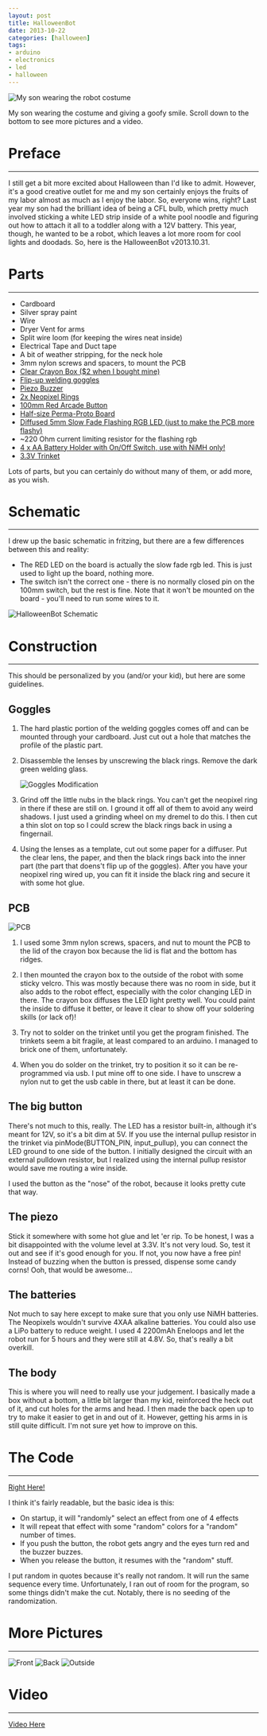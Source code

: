 ```yaml
---
layout: post
title: HalloweenBot
date: 2013-10-22
categories: [halloween]
tags:
- arduino
- electronics
- led
- halloween
---
```


![My son wearing the robot costume](/assets/halloweenbot/wearing_robot.png)

My son wearing the costume and giving a goofy smile.  Scroll down to the bottom to see more pictures and a video.


# Preface
---

I still get a bit more excited about Halloween than I'd like to admit.  However,
it's a good creative outlet for me and my son certainly enjoys the fruits of my
labor almost as much as I enjoy the labor.  So, everyone wins, right?  Last year
 my son had the brilliant idea of being a CFL bulb, which pretty much involved
 sticking a white LED strip inside of a white pool noodle and figuring out how
 to attach it all to a toddler along with a 12V battery.  This year, though,
 he wanted to be a robot, which leaves a lot more room for cool lights and doodads.
 So, here is the HalloweenBot v2013.10.31.


# Parts
---

- Cardboard
- Silver spray paint
- Wire
- Dryer Vent for arms
- Split wire loom (for keeping the wires neat inside)
- Electrical Tape and Duct tape
- A bit of weather stripping, for the neck hole
- 3mm nylon screws and spacers, to mount the PCB
- [Clear Crayon Box ($2 when I bought mine)](http://www.amazon.com/Advantus-Super-Stacker-Crayon-40311/dp/B00B4NPO08)
- [Flip-up welding goggles](http://www.amazon.com/gp/product/B001FOPXGG)
- [Piezo Buzzer](https://www.adafruit.com/products/160)
- [2x Neopixel Rings](https://www.adafruit.com/products/1463)
- [100mm Red Arcade Button](https://www.adafruit.com/products/1185)
- [Half-size Perma-Proto Board](https://www.adafruit.com/products/571)
- [Diffused 5mm Slow Fade Flashing RGB LED (just to make the PCB more flashy)](https://www.adafruit.com/products/679)
- ~220 Ohm current limiting resistor for the flashing rgb
- [4 x AA Battery Holder with On/Off Switch, use with NiMH only!](https://www.adafruit.com/products/830)
- [3.3V Trinket](https://www.adafruit.com/products/1500)


Lots of parts, but you can certainly do without many of them, or add more, as you wish.

# Schematic
---

I drew up the basic schematic in fritzing, but there are a few differences between
this and reality:
- The RED LED on the board is actually the slow fade rgb led.  This is just used to
light up the board, nothing more.
- The switch isn't the correct one - there is no normally closed pin on the 100mm switch,
but the rest is fine.  Note that it won't be mounted on the board - you'll need to run
some wires to it.

![HalloweenBot Schematic](/assets/halloweenbot/HalloweenBot_bb_smaller.png "HalloweenBot Schematic")


# Construction
---

This should be personalized by you (and/or your kid), but here are some guidelines.

## Goggles
1.  The hard plastic portion of the welding goggles comes off and can be mounted through
your cardboard.  Just cut out a hole that matches the profile of the plastic part.

2.  Disassemble the lenses by unscrewing the black rings.  Remove the dark green welding
glass.

    ![Goggles Modification](/assets/halloweenbot/goggles_rings.png "Goggles Rings")

3.  Grind off the little nubs in the black rings.  You can't get the neopixel ring in
there if these are still on.  I ground it off all of them to avoid any weird shadows.  I
just used a grinding wheel on my dremel to do this.  I then cut a thin slot on top so I
could screw the black rings back in using a fingernail.

4.  Using the lenses as a template, cut out some paper for a diffuser.  Put the clear lens,
the paper, and then the black rings back into the inner part (the part that doens't flip up
of the goggles).  After you have your neopixel ring wired up, you can fit it inside the
black ring and secure it with some hot glue.


## PCB

![PCB](/assets/halloweenbot/pcb.png "PCB")

1.  I used some 3mm nylon screws, spacers, and nut to mount the PCB to the lid of
the crayon box because the lid is flat and the bottom has ridges.

2.  I then mounted the crayon box to the outside of the robot with some sticky velcro.
This was mostly because there was no room in side, but it also adds to the robot effect,
especially with the color changing LED in there.  The crayon box diffuses the LED light
pretty well.  You could paint the inside to diffuse it better, or leave it clear to show
off your soldering skills (or lack of)!

3.  Try not to solder on the trinket until you get the program finished.  The trinkets
seem a bit fragile, at least compared to an arduino.  I managed to brick one of them,
unfortunately.

4.  When you do solder on the trinket, try to position it so it can be re-programmed via
usb.  I put mine off to one side.  I have to unscrew a nylon nut to get the usb cable in
there, but at least it can be done.


## The big button
There's not much to this, really.  The LED has a resistor built-in, although it's meant
for 12V, so it's a bit dim at 5V.  If you use the internal pullup resistor in the trinket
via pinMode(BUTTON_PIN, input_pullup), you can connect the LED ground to one side of the
button.  I initially designed the circuit with an external pulldown resistor, but I
realized using the internal pullup resistor would save me routing a wire inside.

I used the button as the "nose" of the robot, because it looks pretty cute that way.


## The piezo
Stick it somewhere with some hot glue and let 'er rip.  To be honest, I was a bit
disappointed with the volume level at 3.3V.  It's not very loud.  So, test it out and
see if it's good enough for you.  If not, you now have a free pin!  Instead of buzzing
when the button is pressed, dispense some candy corns!  Ooh, that would be awesome...


## The batteries
Not much to say here except to make sure that you only use NiMH batteries.  The
Neopixels wouldn't survive 4XAA alkaline batteries.  You could also use a LiPo battery
to reduce weight.  I used 4 2200mAh Eneloops and let the robot run for 5 hours and they
were still at 4.8V.  So, that's really a bit overkill.


## The body
This is where you will need to really use your judgement.  I basically made a box without
a bottom, a little bit larger than my kid, reinforced the heck out of it, and cut holes
for the arms and head.  I then made the back open up to try to make it easier to get
in and out of it. However, getting his arms in is still quite difficult.  I'm not sure
yet how to improve on this.

# The Code
---
[Right Here!](https://github.com/smithje/HalloweenBot)

I think it's fairly readable, but the basic idea is this:
- On startup, it will "randomly" select an effect from one of 4 effects
- It will repeat that effect with some "random" colors for a "random" number of times.
- If you push the button, the robot gets angry and the eyes turn red and the buzzer
buzzes.
- When you release the button, it resumes with the "random" stuff.

I put random in quotes because it's really not random.  It will run the same sequence
every time.  Unfortunately, I ran out of room for the program, so some things didn't
make the cut.  Notably, there is no seeding of the randomization.


# More Pictures
---
![Front](/assets/halloweenbot/robot_front.png "Front")
![Back](/assets/halloweenbot/robot_back.png "Back")
![Outside](/assets/halloweenbot/outside.jpg "Outside, first outing")

# Video
---
[Video Here](http://youtu.be/7ASo_NuvPf8)